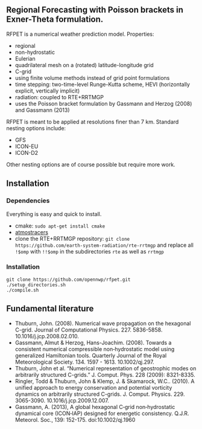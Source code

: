 ## Regional Forecasting with Poisson brackets in Exner-Theta formulation.

RFPET is a numerical weather prediction model. Properties:

* regional
* non-hydrostatic
* Eulerian
* quadrilateral mesh on a (rotated) latitude-longitude grid
* C-grid
* using finite volume methods instead of grid point formulations
* time stepping: two-time-level Runge-Kutta scheme, HEVI (horizontally explicit, vertically implicit)
* radiation: coupled to RTE+RRTMGP
* uses the Poisson bracket formulation by Gassmann and Herzog (2008) and Gassmann (2013)

RFPET is meant to be applied at resolutions finer than 7 km. Standard nesting options include:

* GFS
* ICON-EU
* ICON-D2

Other nesting options are of course possible but require more work.

## Installation

### Dependencies

Everything is easy and quick to install.

* cmake: `sudo apt-get install cmake`
* [atmostracers](https://github.com/OpenNWP/atmostracers)
* clone the RTE+RRTMGP repository: `git clone https://github.com/earth-system-radiation/rte-rrtmgp` and replace all `!$omp` with `!!$omp` in the subdirectories `rte` as well as `rrtmgp`

### Installation

```
git clone https://github.com/opennwp/rfpet.git
./setup_directories.sh
./compile.sh
```

## Fundamental literature

* Thuburn, John. (2008). Numerical wave propagation on the hexagonal C-grid. Journal of Computational Physics. 227. 5836-5858. 10.1016/j.jcp.2008.02.010. 
* Gassmann, Almut & Herzog, Hans-Joachim. (2008). Towards a consistent numerical compressible non‐hydrostatic model using generalized Hamiltonian tools. Quarterly Journal of the Royal Meteorological Society. 134. 1597 - 1613. 10.1002/qj.297.
* Thuburn, John et al. “Numerical representation of geostrophic modes on arbitrarily structured C-grids.” J. Comput. Phys. 228 (2009): 8321-8335.
* Ringler, Todd & Thuburn, John & Klemp, J. & Skamarock, W.C.. (2010). A unified approach to energy conservation and potential vorticity dynamics on arbitrarily structured C-grids. J. Comput. Physics. 229. 3065-3090. 10.1016/j.jcp.2009.12.007.
* Gassmann, A. (2013), A global hexagonal C‐grid non‐hydrostatic dynamical core (ICON‐IAP) designed for energetic consistency. Q.J.R. Meteorol. Soc., 139: 152-175. doi:10.1002/qj.1960
